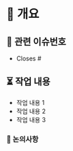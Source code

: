# 🚀 개요
<!-- 이 PR을 간략하게 설명해주세요 -->

## 📌 관련 이슈번호
<!-- Closes 키워드가 있어야 PR이 머지되었을 때 이슈가 자동으로 닫힙니다. -->
- Closes #

## ⏳ 작업 내용
- 작업 내용 1
- 작업 내용 2
- 작업 내용 3

### 📝 논의사항
<!-- 이 PR에 대한 논의하고 싶은 사항이나, 더 해야할 작업, 리뷰어에게 특별히 확인 요청하고 싶은 부분 등을 적어주세요. -->
